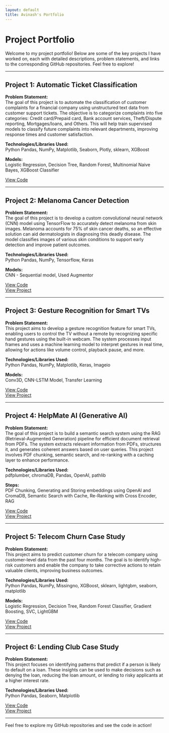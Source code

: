 ```yaml
---
layout: default
title: Avinash's Portfolio
---
```


# Project Portfolio

Welcome to my project portfolio! Below are some of the key projects I have worked on, each with detailed descriptions, problem statements, and links to the corresponding GitHub repositories. Feel free to explore!

---

## Project 1: Automatic Ticket Classification

**Problem Statement:**  
The goal of this project is to automate the classification of customer complaints for a financial company using unstructured text data from customer support tickets. The objective is to categorize complaints into five categories: Credit card/Prepaid card, Bank account services, Theft/Dispute reporting, Mortgages/loans, and Others. This will help train supervised models to classify future complaints into relevant departments, improving response times and customer satisfaction.

**Technologies/Libraries Used:**  
Python Pandas, NumPy, Matplotlib, Seaborn, Plotly, sklearn, XGBoost

**Models:**  
Logistic Regression, Decision Tree, Random Forest, Multinomial Naive Bayes, XGBoost Classifier

[View Code](https://github.com/avinashb7/AutomaticTicketClassification/blob/main/Automatic_Ticket_Classification_Assignment.ipynb)

---

## Project 2: Melanoma Cancer Detection

**Problem Statement:**  
The goal of this project is to develop a custom convolutional neural network (CNN) model using TensorFlow to accurately detect melanoma from skin images. Melanoma accounts for 75% of skin cancer deaths, so an effective solution can aid dermatologists in diagnosing this deadly disease. The model classifies images of various skin conditions to support early detection and improve patient outcomes.

**Technologies/Libraries Used:**  
Python Pandas, NumPy, Tensorflow, Keras

**Models:**  
CNN - Sequential model, Used Augmentor

[View Code](https://github.com/avinashb7/MelonomaCancerAssignment/blob/main/melonoma_cancer.ipynb)  
[View Project](https://github.com/avinashb7/MelonomaCancerAssignment/tree/main)

---

## Project 3: Gesture Recognition for Smart TVs

**Problem Statement:**  
This project aims to develop a gesture recognition feature for smart TVs, enabling users to control the TV without a remote by recognizing specific hand gestures using the built-in webcam. The system processes input frames and uses a machine learning model to interpret gestures in real time, allowing for actions like volume control, playback pause, and more.

**Technologies/Libraries Used:**  
Python Pandas, NumPy, Matplotlib, Keras, Imageio

**Models:**  
Conv3D, CNN-LSTM Model, Transfer Learning

[View Code](https://github.com/avinashb7/Gesture-Recognition/blob/main/Gesture%20Recognition%20Project%20Upgrad.ipynb)  
[View Project](https://github.com/avinashb7/Gesture-Recognition)

---

## Project 4: HelpMate AI (Generative AI)

**Problem Statement:**  
The goal of this project is to build a semantic search system using the RAG (Retrieval-Augmented Generation) pipeline for efficient document retrieval from PDFs. The system extracts relevant information from PDFs, structures it, and generates coherent answers based on user queries. This project involves PDF chunking, semantic search, and re-ranking with a caching layer to enhance performance.

**Technologies/Libraries Used:**  
pdfplumber, chromaDB, Pandas, OpenAI, pathlib

**Steps:**  
PDF Chunking, Generating and Storing embeddings using OpenAI and CromaDB, Semantic Search with Cache, Re-Ranking with Cross Encoder, RAG

[View Code](https://github.com/avinashb7/HelpMate_GenAI/blob/main/Generative_Search_with_SentenceTransformers_and_Chroma.ipynb)  
[View Project](https://github.com/avinashb7/HelpMate_GenAI/tree/main)

---

## Project 5: Telecom Churn Case Study

**Problem Statement:**  
This project aims to predict customer churn for a telecom company using customer-level data from the past four months. The goal is to identify high-risk customers and enable the company to take corrective actions to retain valuable clients, improving business outcomes.

**Technologies/Libraries Used:**  
Python Pandas, NumPy, Missingno, XGBoost, sklearn, lightgbm, seaborn, matplotlib

**Models:**  
Logistic Regression, Decision Tree, Random Forest Classifier, Gradient Boosting, SVC, LightGBM

[View Code](https://github.com/avinashb7/TelecomChurnCaseStudy/blob/main/Telecom_churn_case_study.ipynb)  
[View Project](https://github.com/avinashb7/TelecomChurnCaseStudy)

---

## Project 6: Lending Club Case Study

**Problem Statement:**  
This project focuses on identifying patterns that predict if a person is likely to default on a loan. These insights can be used to make decisions such as denying the loan, reducing the loan amount, or lending to risky applicants at a higher interest rate.

**Technologies/Libraries Used:**  
Python Pandas, Seaborn, Matplotlib

[View Code](https://github.com/avinashb7/Lending_Club_CaseStudy/blob/main/Lending_club_case_study.ipynb)  
[View Project](https://github.com/avinashb7/Lending_Club_CaseStudy/tree/main)

---

Feel free to explore my GitHub repositories and see the code in action!
